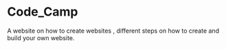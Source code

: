 # Code_Camp
A website on how to create websites , different steps on how to create and build your own website.
